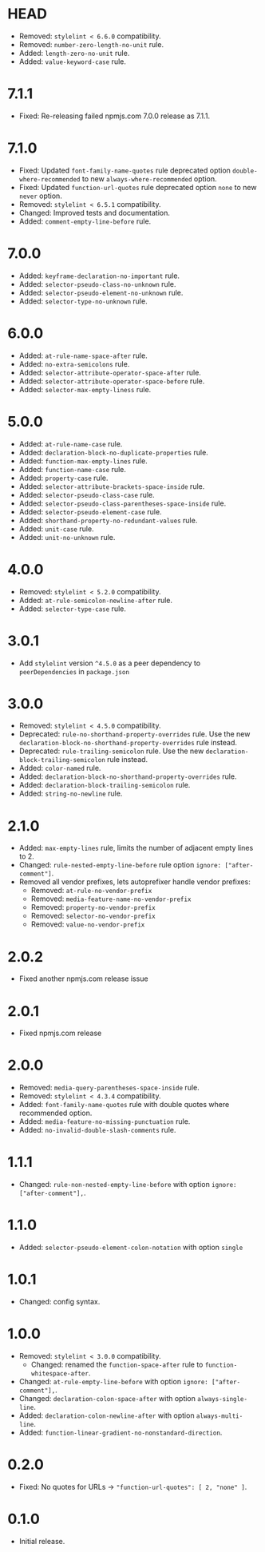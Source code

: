 # HEAD

* Removed: `stylelint < 6.6.0` compatibility.
* Removed: `number-zero-length-no-unit` rule.
* Added: `length-zero-no-unit` rule.
* Added: `value-keyword-case` rule.

# 7.1.1

* Fixed: Re-releasing failed npmjs.com 7.0.0 release as 7.1.1.

# 7.1.0

* Fixed: Updated `font-family-name-quotes` rule deprecated option `double-where-recommended` to new `always-where-recommended` option.
* Fixed: Updated `function-url-quotes` rule deprecated option `none` to new `never` option.
* Removed: `stylelint < 6.5.1` compatibility.
* Changed: Improved tests and documentation.
* Added: `comment-empty-line-before` rule.

# 7.0.0

* Added: `keyframe-declaration-no-important` rule.
* Added: `selector-pseudo-class-no-unknown` rule.
* Added: `selector-pseudo-element-no-unknown` rule.
* Added: `selector-type-no-unknown` rule.

# 6.0.0

* Added: `at-rule-name-space-after` rule.
* Added: `no-extra-semicolons` rule.
* Added: `selector-attribute-operator-space-after` rule.
* Added: `selector-attribute-operator-space-before` rule.
* Added: `selector-max-empty-liness` rule.

# 5.0.0

* Added: `at-rule-name-case` rule.
* Added: `declaration-block-no-duplicate-properties` rule.
* Added: `function-max-empty-lines` rule.
* Added: `function-name-case` rule.
* Added: `property-case` rule.
* Added: `selector-attribute-brackets-space-inside` rule.
* Added: `selector-pseudo-class-case` rule.
* Added: `selector-pseudo-class-parentheses-space-inside` rule.
* Added: `selector-pseudo-element-case` rule.
* Added: `shorthand-property-no-redundant-values` rule.
* Added: `unit-case` rule.
* Added: `unit-no-unknown` rule.

# 4.0.0

* Removed: `stylelint < 5.2.0` compatibility.
* Added: `at-rule-semicolon-newline-after` rule.
* Added: `selector-type-case` rule.

# 3.0.1

* Add `stylelint` version `^4.5.0` as a peer dependency to `peerDependencies` in `package.json`

# 3.0.0

* Removed: `stylelint < 4.5.0` compatibility.
* Deprecated: `rule-no-shorthand-property-overrides` rule. Use the new `declaration-block-no-shorthand-property-overrides` rule instead.
* Deprecated: `rule-trailing-semicolon` rule. Use the new `declaration-block-trailing-semicolon` rule instead.
* Added: `color-named` rule.
* Added: `declaration-block-no-shorthand-property-overrides` rule.
* Added: `declaration-block-trailing-semicolon` rule.
* Added: `string-no-newline` rule.

# 2.1.0

* Added: `max-empty-lines` rule, limits the number of adjacent empty lines to 2.
* Changed: `rule-nested-empty-line-before` rule option `ignore: ["after-comment"]`.
* Removed all vendor prefixes, lets autoprefixer handle vendor prefixes:
  * Removed: `at-rule-no-vendor-prefix`
  * Removed: `media-feature-name-no-vendor-prefix`
  * Removed: `property-no-vendor-prefix`
  * Removed: `selector-no-vendor-prefix`
  * Removed: `value-no-vendor-prefix`

# 2.0.2

* Fixed another npmjs.com release issue

# 2.0.1

* Fixed npmjs.com release

# 2.0.0

* Removed: `media-query-parentheses-space-inside` rule.
* Removed: `stylelint < 4.3.4` compatibility.
* Added: `font-family-name-quotes` rule with double quotes where recommended option.
* Added: `media-feature-no-missing-punctuation` rule.
* Added: `no-invalid-double-slash-comments` rule.

# 1.1.1

* Changed: `rule-non-nested-empty-line-before` with option `ignore: ["after-comment"],`.

# 1.1.0

* Added: `selector-pseudo-element-colon-notation` with option `single`

# 1.0.1

* Changed: config syntax.

# 1.0.0

* Removed: `stylelint < 3.0.0` compatibility.
  * Changed: renamed the `function-space-after` rule to `function-whitespace-after`.
* Changed: `at-rule-empty-line-before` with option `ignore: ["after-comment"],`.
* Changed: `declaration-colon-space-after` with option `always-single-line`.
* Added: `declaration-colon-newline-after` with option `always-multi-line`.
* Added: `function-linear-gradient-no-nonstandard-direction`.

# 0.2.0

* Fixed: No quotes for URLs -> `"function-url-quotes": [ 2, "none" ]`.

# 0.1.0

* Initial release.
